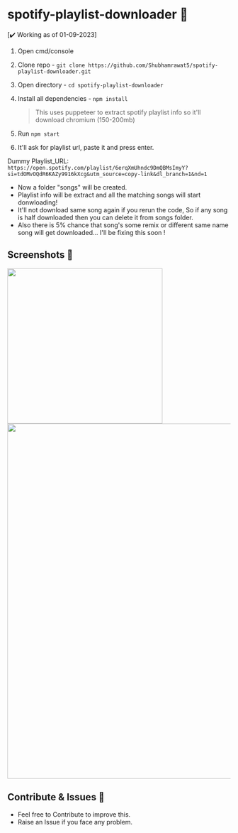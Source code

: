 # spotify-playlist-downloader 🎵

[✔️ Working as of 01-09-2023]

1. Open cmd/console
2. Clone repo - `git clone https://github.com/Shubhamrawat5/spotify-playlist-downloader.git`
3. Open directory - `cd spotify-playlist-downloader`
4. Install all dependencies - `npm install`

   > This uses puppeteer to extract spotify playlist info so it'll download chromium (150-200mb)

5. Run `npm start`
6. It'll ask for playlist url, paste it and press enter.

Dummy Playlist_URL: `https://open.spotify.com/playlist/6erqXmUhndc9DmQBMsImyY?si=tdOMvOQdR6KAZy9916kXcg&utm_source=copy-link&dl_branch=1&nd=1`

- Now a folder "songs" will be created.
- Playlist info will be extract and all the matching songs will start donwloading!
- It'll not download same song again if you rerun the code, So if any song is half downloaded then you can delete it from songs folder.
- Also there is 5% chance that song's some remix or different same name song will get downloaded... I'll be fixing this soon !

## Screenshots 🚀

<img src = "https://i.ibb.co/ScGmnj3/download-spotify-to-mp3.png" width="350"/>
<img src = "https://i.ibb.co/0MfLvNy/spo.png" width="800"/>

## Contribute & Issues 🚀

- Feel free to Contribute to improve this.
- Raise an Issue if you face any problem.
